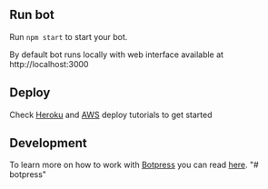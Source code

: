## Run bot

Run `npm start` to start your bot.

By default bot runs locally with web interface available at http://localhost:3000

## Deploy

Check [Heroku](https://botpress.io/docs/deploy/heroku/) and [AWS](https://botpress.io/docs/deploy/aws/) deploy tutorials to get started

## Development

To learn more on how to work with [Botpress](https://botpress.io/) you can read [here](https://botpress.io/docs/getting_started/).
"# botpress" 
